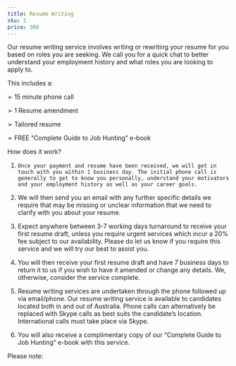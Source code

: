 ```yaml
---
title: Resume Writing
sku: 1
price: 300
---
```

Our resume writing service involves writing or rewriting your resume for you based on roles you are seeking. We call you for a quick chat to better understand your employment history and what roles you are looking to apply to. 

This includes a:

➢	15 minute phone call

➢	1 Resume amendment

➢	Tailored resume

➢	FREE “Complete Guide to Job Hunting” e-book

How does it work?

1.     Once your payment and resume have been received, we will get in touch with you within 1 business day. The initial phone call is generally to get to know you personally, understand your motivators and your employment history as well as your career goals.

2.	We will then send you an email with any further specific details we require that may be missing or unclear information that we need to clarify with you about your resume. 

3.	Expect anywhere between 3-7 working days turnaround to receive your first resume draft, unless you require urgent services which incur a 20% fee subject to our availability. Please do let us know if you require this service and we will try our best to assist you.

4.	You will then receive your first resume draft and have 7 business days to return it to us if you wish to have it amended or change any details.  We, otherwise, consider the service complete. 

5.	Resume writing services are undertaken through the phone followed up via email/phone. Our resume writing service is available to candidates located both in and out of Australia. Phone calls can alternatively be replaced with Skype calls as best suits the candidate’s location. International calls must take place via Skype.

6.	You will also receive a complimentary copy of our “Complete Guide to Job Hunting” e-book with this service.

Please note:
